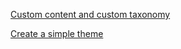 [Custom content and custom taxonomy](https://github.com/manhnam91/hmcms/blob/master/docs/sub-page/custom-content-and-custom-taxonomy.md)

[Create a simple theme](https://github.com/manhnam91/hmcms/blob/master/docs/sub-page/create-simple-theme.md)
